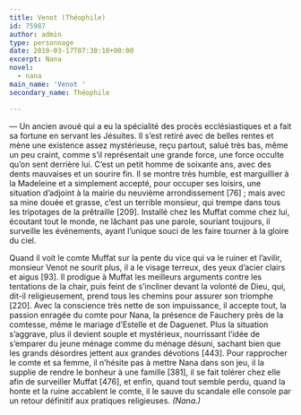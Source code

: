 ```yaml
---
title: Venot (Théophile)
id: 75987
author: admin
type: personnage
date: 2010-03-17T07:30:10+00:00
excerpt: Nana
novel:
  - nana
main_name: 'Venot '
secondary_name: Théophile

---
```

— Un ancien avoué qui a eu la spécialité des procès ecclésiastiques et a fait sa fortune en servant les Jésuites. Il s&rsquo;est retiré avec de belles rentes et mène une existence assez mystérieuse, reçu partout, salué très bas, même un peu craint, comme s&rsquo;il représentait une grande force, une force occulte qu&rsquo;on sent derrière lui. C&rsquo;est un petit homme de soixante ans, avec des dents mauvaises et un sourire fin. Il se montre très humble, est marguillier à la Madeleine et a simplement accepté, pour occuper ses loisirs, une situation d&rsquo;adjoint à la mairie du neuvième arrondissement [76] ; mais avec sa mine douée et grasse, c&rsquo;est un terrible monsieur, qui trempe dans tous les tripotages de la prêtraille [209]. Installé chez les Muffat comme chez lui, écoutant tout le monde, ne lâchant pas une parole, souriant toujours, il surveille les événements, ayant l&rsquo;unique souci de les faire tourner à la gloire du ciel.

Quand il voit le comte Muffat sur la pente du vice qui va le ruiner et l&rsquo;avilir, monsieur Venot ne sourit plus, il a le visage terreux, des yeux d&rsquo;acier clairs et aigus [93]. Il prodigue à Muffat les meilleurs arguments contre les tentations de la chair, puis feint de s&rsquo;incliner devant la volonté de Dieu, qui, dit-il religieusement, prend tous les chemins pour assurer son triomphe [220]. Avec la conscience très nette de son impuissance, il accepte tout, la passion enragée du comte pour Nana, la présence de Fauchery près de la comtesse, même le mariage d&rsquo;Estelle et de Daguenet. Plus la situation s&rsquo;aggrave, plus il devient souple et mystérieux, nourrissant l&rsquo;idée de s&rsquo;emparer du jeune ménage comme du ménage désuni, sachant bien que les grands désordres jettent aux grandes dévotions [443]. Pour rapprocher le comte et sa femme, il n&rsquo;hésite pas à mettre Nana dans son jeu, il la supplie de rendre le bonheur à une famille [381], il se fait tolérer chez elle afin de surveiller Muffat [476], et enfin, quand tout semble perdu, quand la honte et la ruine accablent le comte, il le sauve du scandale elle console par un retour définitif aux pratiques religieuses. _(Nana.)_
